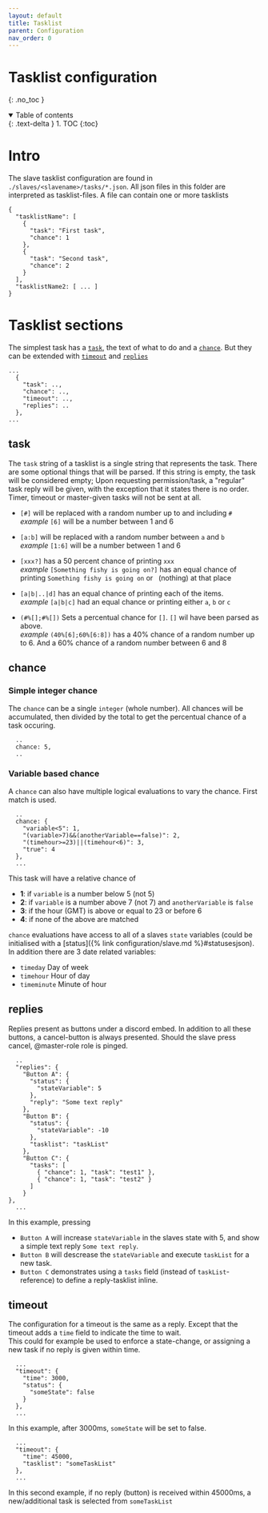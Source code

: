 ```yaml
---
layout: default
title: Tasklist
parent: Configuration
nav_order: 0
---
```


# Tasklist configuration
{: .no_toc }

<details open markdown="block">
  <summary>
    Table of contents
  </summary>
  {: .text-delta }
1. TOC
{:toc}
</details>

# Intro
The slave tasklist configuration are found in `./slaves/<slavename>/tasks/*.json`. All json files in this folder are interpreted as tasklist-files. A file can contain one or more tasklists

```
{
  "tasklistName": [
    {
      "task": "First task",
      "chance": 1
    },
    {
      "task": "Second task",
      "chance": 2
    }
  ],
  "tasklistName2: [ ... ]
}
```


# Tasklist sections

The simplest task has a [`task`](#task), the text of what to do and a [`chance`](#chance). But they can be extended with [`timeout`](#timeout) and [`replies`](#replies)

```
...
  {
    "task": ..,
    "chance": ..,
    "timeout": ..,
    "replies": ..
  },
...
```

## task
The `task` string of a tasklist is a single string that represents the task. There are some optional things that will be parsed. 
If this string is empty, the task will be considered empty; Upon requesting permission/task, a "regular" task reply will be given, with the exception that it states there is no order. Timer, timeout or master-given tasks will not be sent at all.

- `[#]` will be replaced with a random number up to and including `#`  
*example* `[6]` will be a number between 1 and 6
- `[a:b]` will be replaced with a random number between `a` and `b`  
*example* `[1:6]` will be a number between 1 and 6
- `[xxx?]` has a 50 percent chance of printing `xxx`   
*example* `[Something fishy is going on?]` has an equal chance of printing `Something fishy is going on` or ` `(nothing) at that place
- `[a|b|..|d]` has an equal chance of printing each of the items.   
*example* `[a|b|c]` had an equal chance or printing either `a`, `b` or `c`

- `(#%[];#%[])` Sets a percentual chance for `[]`. `[]` wil have been parsed as above.  
*example* `(40%[6];60%[6:8])` has a 40% chance of a random number up to 6. And a 60% chance of a random number between 6 and 8


## chance
### Simple integer chance
The `chance` can be a single `integer` (whole number). All chances will be accumulated, then divided by the total to get the percentual chance of a task occuring.
```
  ..
  chance: 5,
  ..
```

### Variable based chance
A `chance` can also have multiple logical evaluations to vary the chance. First match is used.

```
  ..
  chance: { 
    "variable<5": 1,
    "(variable>7)&&(anotherVariable==false)": 2,
    "(timehour>=23)||(timehour<6)": 3,
    "true": 4
  },
  ...
```

This task will have a relative chance of 
- **1**: if `variable` is a number below 5 (not 5)
- **2**: if `variable` is a number above 7 (not 7) and `anotherVariable` is `false`
- **3**: if the hour (GMT) is above or equal to 23 or before 6 
- **4**: if none of the above are matched

`chance` evaluations have access to all of a slaves `state` variables (could be initialised with a [status]({% link configuration/slave.md %}#statusesjson). In addition there are 3 date related variables:
- `timeday` Day of week
- `timehour` Hour of day
- `timeminute` Minute of hour

## replies

Replies present as buttons under a discord embed. In addition to all these buttons, a cancel-button is always presented. Should the slave press cancel, @master-role role is pinged.

```
  ..
  "replies": {
    "Button A": {
      "status": {
        "stateVariable": 5
      },
      "reply": "Some text reply"
    },
    "Button B": {
      "status": {
        "stateVariable": -10
      },
      "tasklist": "taskList"
    },
    "Button C": {
      "tasks": [
        { "chance": 1, "task": "test1" },
        { "chance": 1, "task": "test2" }
      ]
    } 
},
  ...
```

In this example, pressing
- `Button A` will increase `stateVariable` in the slaves state with 5, and show a simple text reply `Some text reply`. 
- `Button B` will descrease the `stateVariable` and execute `taskList` for a new task.
- `Button C` demonstrates using a `tasks` field (instead of `taskList`-reference) to define a reply-tasklist inline.

## timeout
The configuration for a timeout is the same as a reply. Except that the timeout adds a `time` field to indicate the time to wait.  
This could for example be used to enforce a state-change, or assigning a new task if no reply is given within time.

```
  ...
  "timeout": {
    "time": 3000,
    "status": {
      "someState": false
    }
  },
  ...
```
In this example, after 3000ms,  `someState` will be set to false.


```
  ...
  "timeout": {
    "time": 45000,
    "tasklist": "someTaskList"
  },
  ...
```
In this second example, if no reply (button) is received within 45000ms, a new/additional task is selected from `someTaskList`
